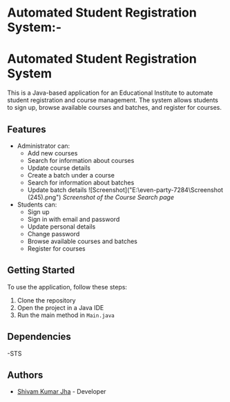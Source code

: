 # Automated Student Registration System:-

# Automated Student Registration System

This is a Java-based application for an Educational Institute to automate student registration and course management. The system allows students to sign up, browse available courses and batches, and register for courses.

## Features

- Administrator can:
  - Add new courses
  - Search for information about courses
  - Update course details
  - Create a batch under a course
  - Search for information about batches
  - Update batch details
 ![Screenshot]("E:\even-party-7284\Screenshot (245).png")
*Screenshot of the Course Search page*
- Students can:
  - Sign up
  - Sign in with email and password
  - Update personal details
  - Change password
  - Browse available courses and batches
  - Register for courses


## Getting Started

To use the application, follow these steps:

1. Clone the repository
2. Open the project in a Java IDE
3. Run the main method in `Main.java`

## Dependencies

-STS

## Authors

- [Shivam Kumar Jha](https://github.com/Shivam6209) - Developer


